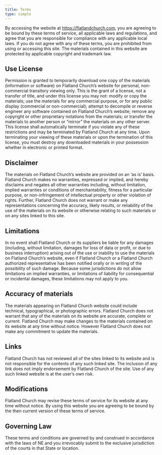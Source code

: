 ```yaml
---
title: Terms
type: simple
---
```


By accessing the website at https://flatlandchurch.com, you are agreeing to be bound by these terms of service, all applicable laws and regulations, and agree that you are responsible for compliance with any applicable local laws. If you do not agree with any of these terms, you are prohibited from using or accessing this site. The materials contained in this website are protected by applicable copyright and trademark law.

## Use License

Permission is granted to temporarily download one copy of the materials (information or software) on Flatland Church’s website for personal, non-commercial transitory viewing only. This is the grant of a license, not a transfer of title, and under this license you may not: modify or copy the materials; use the materials for any commercial purpose, or for any public display (commercial or non-commercial); attempt to decompile or reverse engineer any software contained on Flatland Church’s website; remove any copyright or other proprietary notations from the materials; or transfer the materials to another person or “mirror” the materials on any other server. This license shall automatically terminate if you violate any of these restrictions and may be terminated by Flatland Church at any time. Upon terminating your viewing of these materials or upon the termination of this license, you must destroy any downloaded materials in your possession whether in electronic or printed format.

## Disclaimer

The materials on Flatland Church’s website are provided on an ‘as is’ basis. Flatland Church makes no warranties, expressed or implied, and hereby disclaims and negates all other warranties including, without limitation, implied warranties or conditions of merchantability, fitness for a particular purpose, or non-infringement of intellectual property or other violation of rights. Further, Flatland Church does not warrant or make any representations concerning the accuracy, likely results, or reliability of the use of the materials on its website or otherwise relating to such materials or on any sites linked to this site.

## Limitations

In no event shall Flatland Church or its suppliers be liable for any damages (including, without limitation, damages for loss of data or profit, or due to business interruption) arising out of the use or inability to use the materials on Flatland Church’s website, even if Flatland Church or a Flatland Church authorized representative has been notified orally or in writing of the possibility of such damage. Because some jurisdictions do not allow limitations on implied warranties, or limitations of liability for consequential or incidental damages, these limitations may not apply to you.

## Accuracy of materials

The materials appearing on Flatland Church website could include technical, typographical, or photographic errors. Flatland Church does not warrant that any of the materials on its website are accurate, complete or current. Flatland Church may make changes to the materials contained on its website at any time without notice. However Flatland Church does not make any commitment to update the materials.

## Links

Flatland Church has not reviewed all of the sites linked to its website and is not responsible for the contents of any such linked site. The inclusion of any link does not imply endorsement by Flatland Church of the site. Use of any such linked website is at the user’s own risk.

## Modifications

Flatland Church may revise these terms of service for its website at any time without notice. By using this website you are agreeing to be bound by the then current version of these terms of service.

## Governing Law

These terms and conditions are governed by and construed in accordance with the laws of NE and you irrevocably submit to the exclusive jurisdiction of the courts in that State or location.
